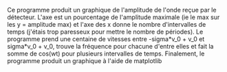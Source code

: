 Ce programme produit un graphique de l'amplitude de l'onde reçue par le détecteur. L'axe est un pourcentage de l'amplitude maximale (ie le max sur les y = amplitude max) et l'axe des x donne le nombre d'intervalles de temps (j'étais trop paresseux pour mettre le nombre de périodes).
Le programme prend une centaine de vitesses entre -sigma\*v_0 + v_0 et sigma\*v_0 + v_0, trouve la fréquence pour chacune d'entre elles et fait la somme de cos(wt) pour plusieurs intervalles de temps.
Finalement, le programme produit un graphique à l'aide de matplotlib
